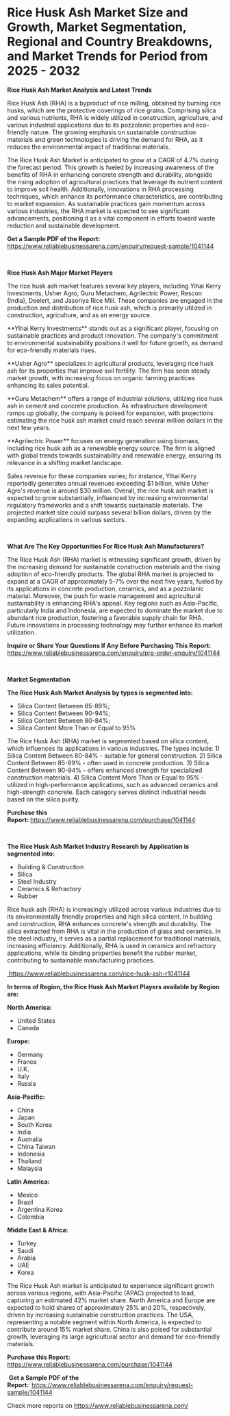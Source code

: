 <p><h1>Rice Husk Ash Market Size and Growth, Market Segmentation, Regional and Country Breakdowns, and Market Trends for Period from 2025 -  2032</h1></p><p><strong>Rice Husk Ash Market Analysis and Latest Trends</strong></p>
<p><p>Rice Husk Ash (RHA) is a byproduct of rice milling, obtained by burning rice husks, which are the protective coverings of rice grains. Comprising silica and various nutrients, RHA is widely utilized in construction, agriculture, and various industrial applications due to its pozzolanic properties and eco-friendly nature. The growing emphasis on sustainable construction materials and green technologies is driving the demand for RHA, as it reduces the environmental impact of traditional materials.</p><p>The Rice Husk Ash Market is anticipated to grow at a CAGR of 4.7% during the forecast period. This growth is fueled by increasing awareness of the benefits of RHA in enhancing concrete strength and durability, alongside the rising adoption of agricultural practices that leverage its nutrient content to improve soil health. Additionally, innovations in RHA processing techniques, which enhance its performance characteristics, are contributing to market expansion. As sustainable practices gain momentum across various industries, the RHA market is expected to see significant advancements, positioning it as a vital component in efforts toward waste reduction and sustainable development.</p></p>
<p><strong>Get a Sample PDF of the Report:&nbsp;</strong> <a href="https://www.reliablebusinessarena.com/enquiry/request-sample/1041144?utm_campaign=2958&utm_medium=2&utm_source=Github&utm_content=ia&utm_term=02042025&utm_id=rice-husk-ash">https://www.reliablebusinessarena.com/enquiry/request-sample/1041144</a></p>
<p>&nbsp;</p>
<p><strong>Rice Husk Ash Major Market Players</strong></p>
<p><p>The rice husk ash market features several key players, including Yihai Kerry Investments, Usher Agro, Guru Metachem, Agrilectric Power, Rescon (India), Deelert, and Jasoriya Rice Mill. These companies are engaged in the production and distribution of rice husk ash, which is primarily utilized in construction, agriculture, and as an energy source.</p><p>**Yihai Kerry Investments** stands out as a significant player, focusing on sustainable practices and product innovation. The company's commitment to environmental sustainability positions it well for future growth, as demand for eco-friendly materials rises. </p><p>**Usher Agro** specializes in agricultural products, leveraging rice husk ash for its properties that improve soil fertility. The firm has seen steady market growth, with increasing focus on organic farming practices enhancing its sales potential. </p><p>**Guru Metachem** offers a range of industrial solutions, utilizing rice husk ash in cement and concrete production. As infrastructure development ramps up globally, the company is poised for expansion, with projections estimating the rice husk ash market could reach several million dollars in the next few years.</p><p>**Agrilectric Power** focuses on energy generation using biomass, including rice husk ash as a renewable energy source. The firm is aligned with global trends towards sustainability and renewable energy, ensuring its relevance in a shifting market landscape.</p><p>Sales revenue for these companies varies; for instance, Yihai Kerry reportedly generates annual revenues exceeding $1 billion, while Usher Agro's revenue is around $30 million. Overall, the rice husk ash market is expected to grow substantially, influenced by increasing environmental regulatory frameworks and a shift towards sustainable materials. The projected market size could surpass several billion dollars, driven by the expanding applications in various sectors.</p></p>
<p>&nbsp;</p>
<p><strong>What Are The Key Opportunities For Rice Husk Ash Manufacturers?</strong></p>
<p><p>The Rice Husk Ash (RHA) market is witnessing significant growth, driven by the increasing demand for sustainable construction materials and the rising adoption of eco-friendly products. The global RHA market is projected to expand at a CAGR of approximately 5-7% over the next five years, fueled by its applications in concrete production, ceramics, and as a pozzolanic material. Moreover, the push for waste management and agricultural sustainability is enhancing RHA's appeal. Key regions such as Asia-Pacific, particularly India and Indonesia, are expected to dominate the market due to abundant rice production, fostering a favorable supply chain for RHA. Future innovations in processing technology may further enhance its market utilization.</p></p>
<p><strong>Inquire or Share Your Questions If Any Before Purchasing This Report:</strong> <a href="https://www.reliablebusinessarena.com/enquiry/pre-order-enquiry/1041144?utm_campaign=2958&utm_medium=2&utm_source=Github&utm_content=ia&utm_term=02042025&utm_id=rice-husk-ash">https://www.reliablebusinessarena.com/enquiry/pre-order-enquiry/1041144</a></p>
<p>&nbsp;</p>
<p><strong>Market Segmentation</strong></p>
<p><strong>The Rice Husk Ash Market Analysis by types is segmented into:</strong></p>
<p><ul><li>Silica Content Between 85-89%;</li><li>Silica Content Between 90-94%;</li><li>Silica Content Between 80-84%;</li><li>Silica Content More Than or Equal to 95%</li></ul></p>
<p><p>The Rice Husk Ash (RHA) market is segmented based on silica content, which influences its applications in various industries. The types include: 1) Silica Content Between 80-84% - suitable for general construction. 2) Silica Content Between 85-89% - often used in concrete production. 3) Silica Content Between 90-94% - offers enhanced strength for specialized construction materials. 4) Silica Content More Than or Equal to 95% - utilized in high-performance applications, such as advanced ceramics and high-strength concrete. Each category serves distinct industrial needs based on the silica purity.</p></p>
<p><strong>Purchase this Report:&nbsp;</strong><a href="https://www.reliablebusinessarena.com/purchase/1041144?utm_campaign=2958&utm_medium=2&utm_source=Github&utm_content=ia&utm_term=02042025&utm_id=rice-husk-ash">https://www.reliablebusinessarena.com/purchase/1041144</a></p>
<p>&nbsp;</p>
<p><strong>The Rice Husk Ash Market Industry Research by Application is segmented into:</strong></p>
<p><ul><li>Building & Construction</li><li>Silica</li><li>Steel Industry</li><li>Ceramics & Refractory</li><li>Rubber</li></ul></p>
<p><p>Rice husk ash (RHA) is increasingly utilized across various industries due to its environmentally friendly properties and high silica content. In building and construction, RHA enhances concrete's strength and durability. The silica extracted from RHA is vital in the production of glass and ceramics. In the steel industry, it serves as a partial replacement for traditional materials, increasing efficiency. Additionally, RHA is used in ceramics and refractory applications, while its binding properties benefit the rubber market, contributing to sustainable manufacturing practices.</p></p>
<p><a href="https://www.reliablebusinessarena.com/rice-husk-ash-r1041144?utm_campaign=2958&utm_medium=2&utm_source=Github&utm_content=ia&utm_term=02042025&utm_id=rice-husk-ash">&nbsp;https://www.reliablebusinessarena.com/rice-husk-ash-r1041144</a></p>
<p><strong>In terms of Region, the Rice Husk Ash Market Players available by Region are:</strong></p>
<p>
    <p> <strong> North America: </strong>
        <ul>
            <li>United States</li>
            <li>Canada</li>
        </ul>
        </p> 
    <p> <strong> Europe: </strong>
        <ul>
            <li>Germany</li>
            <li>France</li>
            <li>U.K.</li>
            <li>Italy</li>
            <li>Russia</li>
        </ul>
        </p> 
    <p> <strong> Asia-Pacific: </strong>
        <ul>
            <li>China</li>
            <li>Japan</li>
            <li>South Korea</li>
            <li>India</li>
            <li>Australia</li>
            <li>China Taiwan</li>
            <li>Indonesia</li>
            <li>Thailand</li>
            <li>Malaysia</li>
        </ul>
        </p> 
    <p> <strong> Latin America: </strong>
        <ul>
            <li>Mexico</li>
            <li>Brazil</li>
            <li>Argentina Korea</li>
            <li>Colombia</li>
        </ul>
        </p> 
    <p> <strong> Middle East & Africa: </strong>
        <ul>
            <li>Turkey</li>
            <li>Saudi</li>
            <li>Arabia</li>
            <li>UAE</li>
            <li>Korea</li>
        </ul>
    </p>
    </p>
<p><p>The Rice Husk Ash market is anticipated to experience significant growth across various regions, with Asia-Pacific (APAC) projected to lead, capturing an estimated 42% market share. North America and Europe are expected to hold shares of approximately 25% and 20%, respectively, driven by increasing sustainable construction practices. The USA, representing a notable segment within North America, is expected to contribute around 15% market share. China is also poised for substantial growth, leveraging its large agricultural sector and demand for eco-friendly materials.</p></p>
<p><strong>Purchase this Report: </strong><a href="https://www.reliablebusinessarena.com/purchase/1041144?utm_campaign=2958&utm_medium=2&utm_source=Github&utm_content=ia&utm_term=02042025&utm_id=rice-husk-ash">https://www.reliablebusinessarena.com/purchase/1041144</a></p>
<p>&nbsp;<strong>Get a Sample PDF of the Report:&nbsp;&nbsp;</strong><a href="https://www.reliablebusinessarena.com/enquiry/request-sample/1041144?utm_campaign=2958&utm_medium=2&utm_source=Github&utm_content=ia&utm_term=02042025&utm_id=rice-husk-ash">https://www.reliablebusinessarena.com/enquiry/request-sample/1041144</a></p>
<p><strong></strong></p>
<p>Check more reports on <a href="https://www.reliablebusinessarena.com/?utm_campaign=2958&utm_medium=2&utm_source=Github&utm_content=ia&utm_term=02042025&utm_id=rice-husk-ash">https://www.reliablebusinessarena.com/</a></p>